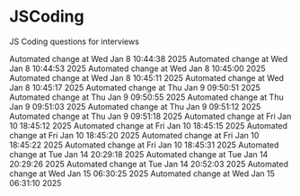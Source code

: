# JSCoding
JS Coding questions for interviews

Automated change at Wed Jan  8 10:44:38 2025
Automated change at Wed Jan  8 10:44:53 2025
Automated change at Wed Jan  8 10:45:00 2025
Automated change at Wed Jan  8 10:45:11 2025
Automated change at Wed Jan  8 10:45:17 2025
Automated change at Thu Jan  9 09:50:51 2025
Automated change at Thu Jan  9 09:50:55 2025
Automated change at Thu Jan  9 09:51:03 2025
Automated change at Thu Jan  9 09:51:12 2025
Automated change at Thu Jan  9 09:51:18 2025
Automated change at Fri Jan 10 18:45:12 2025
Automated change at Fri Jan 10 18:45:15 2025
Automated change at Fri Jan 10 18:45:20 2025
Automated change at Fri Jan 10 18:45:22 2025
Automated change at Fri Jan 10 18:45:31 2025
Automated change at Tue Jan 14 20:29:18 2025
Automated change at Tue Jan 14 20:29:26 2025
Automated change at Tue Jan 14 20:52:03 2025
Automated change at Wed Jan 15 06:30:25 2025
Automated change at Wed Jan 15 06:31:10 2025